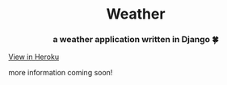 <h1 align="center">Weather</h1>
<h3 align="center">a weather application written in Django 🍀</h3>

[View in Heroku](https://we-ather1.herokuapp.com/)

more information coming soon!
